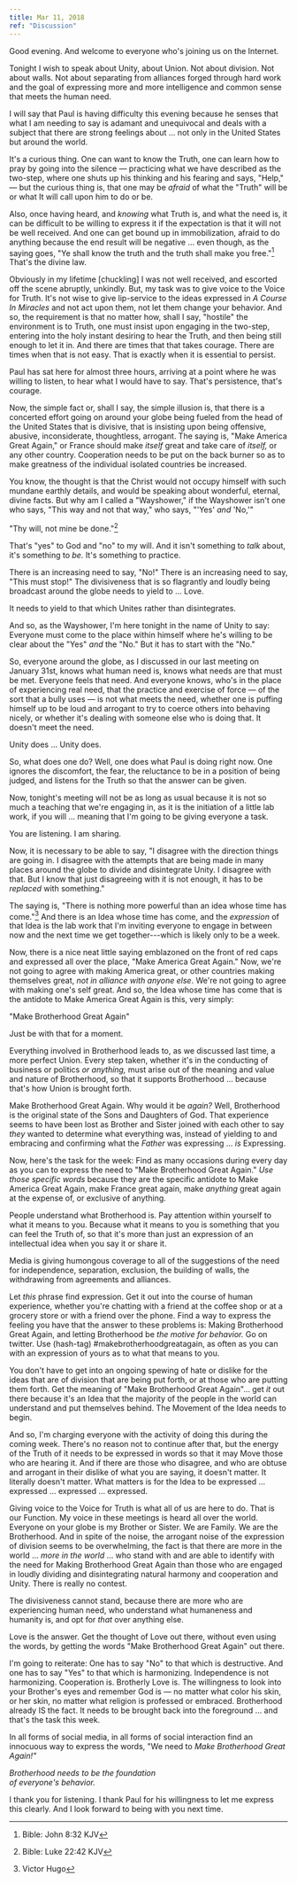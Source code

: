 ```yaml
---
title: Mar 11, 2018
ref: "Discussion"
---
```


Good evening. And welcome to everyone who's joining us on the Internet.

Tonight I wish to speak about Unity, about Union. Not about
division. Not about walls. Not about separating from alliances forged
through hard work and the goal of expressing more and more intelligence
and common sense that meets the human need.

I will say that Paul is having difficulty this evening because he senses
that what I am needing to say is adamant and unequivocal and deals with
a subject that there are strong feelings about &hellip; not only in the
United States but around the world.

It's a curious thing. One can want to know the Truth, one can learn how
to pray by going into the silence &mdash; practicing what we have described
as the two-step, where one shuts up his thinking and his fearing and
says, "Help," &mdash; but the curious thing is, that one may be *afraid* of
what the "Truth" will be or what It will call upon him to do or be.

Also, once having heard, and *knowing* what Truth is, and what the need
is, it can be difficult to be willing to express it if the expectation
is that it will not be well received. And one can get bound up in
immobilization, afraid to do anything because the end result will be
negative &hellip; even though, as the saying goes, "Ye shall know the truth
and the truth shall make you free."[^1] That's the divine law.

Obviously in my lifetime \[chuckling\] I was not well received, and
escorted off the scene abruptly, unkindly. But, my task was to give
voice to the Voice for Truth. It's not wise to give lip-service to the
ideas expressed in *A Course In Miracles* and not act upon them, not let
them change your behavior. And so, the requirement is that no matter
how, shall I say, "hostile" the environment is to Truth, one must insist
upon engaging in the two-step, entering into the holy instant desiring
to hear the Truth, and then being still enough to let it in. And there
are times that that takes courage. There are times when that is not
easy. That is exactly when it is essential to persist.

Paul has sat here for almost three hours, arriving at a point where he
was willing to listen, to hear what I would have to say. That's
persistence, that's courage.

Now, the simple fact or, shall I say, the simple illusion is, that there
is a concerted effort going on around your globe being fueled from the
head of the United States that is divisive, that is insisting upon being
offensive, abusive, inconsiderate, thoughtless, arrogant. The saying is,
"Make America Great Again," or France should make *itself* great and
take care of *itself,* or any other country. Cooperation needs to be
put on the back burner so as to make greatness of the individual
isolated countries be increased.

You know, the thought is that the Christ would not occupy himself with
such mundane earthly details, and would be speaking about wonderful,
eternal, divine facts. But why am I called a "Wayshower," if the
Wayshower isn't one who says, "This way and not that way," who says,
"'Yes' *and* 'No,'"

"Thy will, not mine be done."[^2]

That's "yes" to God and "no" to my will. And it isn't something to
*talk* about, it's something to *be.* It's something to practice.

There is an increasing need to say, "No!" There is an increasing need to
say, "This must stop!" The divisiveness that is so flagrantly and loudly
being broadcast around the globe needs to yield to &hellip; Love.

It needs to yield to that which Unites rather than disintegrates.

And so, as the Wayshower, I'm here tonight in the name of Unity to say:
Everyone must come to the place within himself where he's willing to be
clear about the "Yes" *and* the "No." But it has to start with the "No."

So, everyone around the globe, as I discussed in our last meeting on
January 31st, knows what human need is, knows what needs are that must
be met. Everyone feels that need. And everyone knows, who's in the place
of experiencing real need, that the practice and exercise of force
&mdash; of the sort that a bully uses &mdash; is not what meets the
need, whether one is puffing himself up to be loud and arrogant to try
to coerce others into behaving nicely, or whether it's dealing with
someone else who is doing that. It doesn't meet the need.

Unity does &hellip; Unity does.

So, what does one do? Well, one does what Paul is doing right now. One
ignores the discomfort, the fear, the reluctance to be in a position of
being judged, and listens for the Truth so that the answer can be given.

Now, tonight's meeting will not be as long as usual because it is not so
much a teaching that we're engaging in, as it is the initiation of a
little lab work, if you will &hellip; meaning that I'm going to be giving
everyone a task.

You are listening. I am sharing.

Now, it is necessary to be able to say, "I disagree with the direction
things are going in. I disagree with the attempts that are being made in
many places around the globe to divide and disintegrate Unity. I
disagree with that. But I know that just disagreeing with it is not
enough, it has to be *replaced* with something."

The saying is, "There is nothing more powerful than an idea whose time
has come."[^3] And there is an Idea whose time has come, and the
*expression* of that Idea is the lab work that I'm inviting everyone to
engage in between now and the next time we get together---which is
likely only to be a week.

Now, there is a nice neat little saying emblazoned on the front of red
caps and expressed all over the place, "Make America Great Again." Now,
we're not going to agree with making America great, or other countries
making themselves great, *not in alliance with anyone else*. We're not
going to agree with making one's self great. And so, the Idea whose time
has come that is the antidote to Make America Great Again is this, very
simply:

"Make Brotherhood Great Again"

Just be with that for a moment.

Everything involved in Brotherhood leads to, as we discussed last time,
a more perfect Union. Every step taken, whether it's in the conducting
of business or politics *or anything,* must arise out of the meaning and
value and nature of Brotherhood, so that it supports Brotherhood &hellip;
because that's how Union is brought forth.

Make Brotherhood Great Again. Why would it be *again?* Well, Brotherhood
is the original state of the Sons and Daughters of God. That experience
seems to have been lost as Brother and Sister joined with each other to
say *they* wanted to determine what everything was, instead of yielding
to and embracing and confirming what the *Father* was expressing &hellip;
*is* Expressing.

Now, here's the task for the week: Find as many occasions during every
day as you can to express the need to "Make Brotherhood Great Again."
*Use those specific words* because they are the specific antidote to
Make America Great Again, make France great again, make *anything* great
again at the expense of, or exclusive of anything.

People understand what Brotherhood is. Pay attention within yourself to
what it means to you. Because what it means to you is something that you
can feel the Truth of, so that it's more than just an expression of an
intellectual idea when you say it or share it.

Media is giving humongous coverage to all of the suggestions of the need
for independence, separation, exclusion, the building of walls, the
withdrawing from agreements and alliances.

Let *this* phrase find expression. Get it out into the course of human
experience, whether you're chatting with a friend at the coffee shop or
at a grocery store or with a friend over the phone. Find a way to
express the feeling you have that the answer to these problems is:
Making Brotherhood Great Again, and letting Brotherhood be *the motive
for behavior.* Go on twitter. Use (hash-tag)
\#makebrotherhoodgreatagain, as often as you can with an expression of
yours as to what that means to you.

You don't have to get into an ongoing spewing of hate or dislike for the
ideas that are of division that are being put forth, or at those who are
putting them forth. Get the meaning of "Make Brotherhood Great
Again"&hellip; get *it* out there because it's an Idea that the majority
of the people in the world can understand and put themselves behind. The
Movement of the Idea needs to begin.

And so, I'm charging everyone with the activity of doing this during the
coming week. There's no reason not to continue after that, but the
energy of the Truth of it needs to be expressed in words so that it may
Move those who are hearing it. And if there are those who disagree, and
who are obtuse and arrogant in their dislike of what you are saying, it
doesn't matter. It literally doesn't matter. What matters is for the
Idea to be expressed &hellip; expressed &hellip; expressed &hellip; expressed.

Giving voice to the Voice for Truth is what all of us are here to do.
That is our Function. My voice in these meetings is heard all over the
world. Everyone on your globe is my Brother or Sister. We are Family. We
are the Brotherhood. And in spite of the noise, the arrogant noise of
the expression of division seems to be overwhelming, the fact is
that there are more in the world &hellip; *more in the world* &hellip; who
stand with and are able to identify with the need for Making Brotherhood
Great Again than those who are engaged in loudly dividing and
disintegrating natural harmony and cooperation and Unity. There is
really no contest.

The divisiveness cannot stand, because there are more who are
experiencing human need, who understand what humaneness and humanity is,
and opt for *that* over anything else.

Love is the answer. Get the thought of Love out there, without even
using the words, by getting the words "Make Brotherhood Great Again" out
there.

I'm going to reiterate: One has to say "No" to that which is
destructive. And one has to say "Yes" to that which is harmonizing.
Independence is not harmonizing. Cooperation is. Brotherly Love is. The
willingness to look into your Brother's eyes and remember God is &mdash; no
matter what color his skin, or her skin, no matter what religion is
professed or embraced. Brotherhood already IS the fact. It needs to be
brought back into the foreground &hellip; and that's the task this week.

In all forms of social media, in all forms of social interaction find an
innocuous way to express the words, "We need to *Make Brotherhood Great
Again!"*

*Brotherhood needs to be the foundation* <br/>
*of everyone's behavior.*

I thank you for listening. I thank Paul for his willingness to let me
express this clearly. And I look forward to being with you next time.

[^1]: Bible: John 8:32 KJV
[^2]: Bible: Luke 22:42 KJV
[^3]: Victor Hugo

